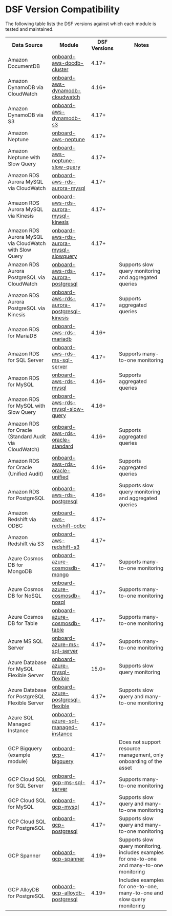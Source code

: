 # DSF Version Compatibility

The following table lists the DSF versions against which each module is tested and maintained.
<table>
  <tr>
   <th>Data Source</th>
   <th>Module</th>
   <th>DSF Versions</th>
   <th>Notes</th>
  </tr>

   <tr>
      <td>Amazon DocumentDB</td>
      <td><a href="https://github.com/imperva/terraform-dsfhub-agentless-onboarding/tree/main/modules/onboard-aws-docdb-cluster">onboard-aws-docdb-cluster</a></td>
      <td>4.17+</td>
      <td></td>
   </tr>
   <tr>
      <td>Amazon DynamoDB via CloudWatch</td>
      <td><a href="https://github.com/imperva/terraform-dsfhub-agentless-onboarding/tree/main/modules/onboard-aws-dynamodb-cloudwatch">onboard-aws-dynamodb-cloudwatch</a></td>
      <td>4.16+</td>
      <td></td>
   </tr>
   <tr>
      <td>Amazon DynamoDB via S3</td>
      <td><a href="https://github.com/imperva/terraform-dsfhub-agentless-onboarding/tree/main/modules/onboard-aws-dynamodb-s3">onboard-aws-dynamodb-s3</a></td>
      <td>4.17+</td>
      <td></td>
   </tr>
   <tr>
      <td>Amazon Neptune</td>
      <td><a href="https://github.com/imperva/terraform-dsfhub-agentless-onboarding/tree/main/modules/onboard-aws-neptune">onboard-aws-neptune</a></td>
      <td>4.17+</td>
      <td></td>
   </tr>
   <tr>
      <td>Amazon Neptune with Slow Query</td>
      <td><a href="https://github.com/imperva/terraform-dsfhub-agentless-onboarding/tree/main/modules/onboard-aws-neptune-slow-query">onboard-aws-neptune-slow-query</a></td>
      <td>4.17+</td>
      <td></td>
   </tr>
   <tr>
      <td>Amazon RDS Aurora MySQL via CloudWatch</td>
      <td><a href="https://github.com/imperva/terraform-dsfhub-agentless-onboarding/tree/main/modules/onboard-aws-rds-aurora-mysql">onboard-aws-rds-aurora-mysql</a></td>
      <td>4.17+</td>
      <td></td>
   </tr>
   <tr>
      <td>Amazon RDS Aurora MySQL via Kinesis</td>
      <td><a href="https://github.com/imperva/terraform-dsfhub-agentless-onboarding/tree/main/modules/onboard-aws-rds-aurora-mysql-kinesis">onboard-aws-rds-aurora-mysql-kinesis</a></td>
      <td>4.17+</td>
      <td></td>
   </tr>
   <tr>
      <td>Amazon RDS Aurora MySQL via CloudWatch with Slow Query</td>
      <td><a href="https://github.com/imperva/terraform-dsfhub-agentless-onboarding/tree/main/modules/onboard-aws-rds-aurora-mysql-slowquery">onboard-aws-rds-aurora-mysql-slowquery</a></td>
      <td>4.17+</td>
      <td></td>
   </tr>
   <tr>
      <td>Amazon RDS Aurora PostgreSQL via CloudWatch</td>
      <td><a href="https://github.com/imperva/terraform-dsfhub-agentless-onboarding/tree/main/modules/onboard-aws-rds-aurora-postgresql">onboard-aws-rds-aurora-postgresql</a></td>
      <td>4.17+</td>
      <td>Supports slow query monitoring and aggregated queries</td>
   </tr>
   <tr>
      <td>Amazon RDS Aurora PostgreSQL via Kinesis</td>
      <td><a href="https://github.com/imperva/terraform-dsfhub-agentless-onboarding/tree/main/modules/onboard-aws-rds-aurora-postgresql-kinesis">onboard-aws-rds-aurora-postgresql-kinesis</a></td>
      <td>4.17+</td>
      <td>Supports aggregated queries</td>
   </tr>
   <tr>
      <td>Amazon RDS for MariaDB</td>
      <td><a href="https://github.com/imperva/terraform-dsfhub-agentless-onboarding/tree/main/modules/onboard-aws-rds-mariadb">onboard-aws-rds-mariadb</a></td>
      <td>4.16+</td>
      <td></td>
   </tr>
   <tr>
      <td>Amazon RDS for SQL Server</td>
      <td><a href="https://github.com/imperva/terraform-dsfhub-agentless-onboarding/tree/main/modules/onboard-aws-rds-ms-sql-server">onboard-aws-rds-ms-sql-server</a></td>
      <td>4.17+</td>
      <td>Supports many-to-one monitoring</td>
   </tr>
      <tr>
      <td>Amazon RDS for MySQL</td>
      <td><a href="https://github.com/imperva/terraform-dsfhub-agentless-onboarding/tree/main/modules/onboard-aws-rds-mysql">onboard-aws-rds-mysql</a></td>
      <td>4.16+</td>
      <td>Supports aggregated queries</td>
   </tr>
   <tr>
      <td>Amazon RDS for MySQL with Slow Query</td>
      <td><a href="https://github.com/imperva/terraform-dsfhub-agentless-onboarding/tree/main/modules/onboard-aws-rds-mysql-slow-query">onboard-aws-rds-mysql-slow-query</a></td>
      <td>4.16+</td>
      <td></td>
   </tr>
   <tr>
      <td>Amazon RDS for Oracle (Standard Audit via CloudWatch)</td>
      <td><a href="https://github.com/imperva/terraform-dsfhub-agentless-onboarding/tree/main/modules/onboard-aws-rds-oracle-standard">onboard-aws-rds-oracle-standard</a></td>
      <td>4.16+</td>
      <td>Supports aggregated queries</td>
   </tr>
   <tr>
      <td>Amazon RDS for Oracle (Unified Audit)</td>
      <td><a href="https://github.com/imperva/terraform-dsfhub-agentless-onboarding/tree/main/modules/onboard-aws-rds-oracle-unified">onboard-aws-rds-oracle-unified</a></td>
      <td>4.16+</td>
      <td>Supports aggregated queries</td>
   </tr>
   <tr>
      <td>Amazon RDS for PostgreSQL</td>
      <td><a href="https://github.com/imperva/terraform-dsfhub-agentless-onboarding/tree/main/modules/onboard-aws-rds-postgresql">onboard-aws-rds-postgresql</a></td>
      <td>4.16+</td>
      <td>Supports slow query monitoring and aggregated queries</td>
   </tr>
   <tr>
      <td>Amazon Redshift via ODBC</td>
      <td><a href="https://github.com/imperva/terraform-dsfhub-agentless-onboarding/tree/main/modules/onboard-aws-redshift-odbc">onboard-aws-redshift-odbc</a></td>
      <td>4.17+</td>
      <td></td>
   </tr>
   <tr>
      <td>Amazon Redshift via S3</td>
      <td><a href="https://github.com/imperva/terraform-dsfhub-agentless-onboarding/tree/main/modules/onboard-aws-redshift-s3">onboard-aws-redshift-s3</a></td>
      <td>4.17+</td>
      <td></td>
   </tr>
   <tr>
      <td>Azure Cosmos DB for MongoDB</td>
      <td><a href="https://github.com/imperva/terraform-dsfhub-agentless-onboarding/tree/main/modules/onboard-azure-cosmosdb-mongo">onboard-azure-cosmosdb-mongo</a></td>
      <td>4.17+</td>
      <td>Supports many-to-one monitoring</td>
   </tr>
   <tr>
      <td>Azure Cosmos DB for NoSQL</td>
      <td><a href="https://github.com/imperva/terraform-dsfhub-agentless-onboarding/tree/main/modules/onboard-azure-cosmosdb-nosql">onboard-azure-cosmosdb-nosql</a></td>
      <td>4.17+</td>
      <td>Supports many-to-one monitoring</td>
   </tr>
   <tr>
      <td>Azure Cosmos DB for Table</td>
      <td><a href="https://github.com/imperva/terraform-dsfhub-agentless-onboarding/tree/main/modules/onboard-azure-cosmosdb-table">onboard-azure-cosmosdb-table</a></td>
      <td>4.17+</td>
      <td>Supports many-to-one monitoring</td>
   </tr>
   <tr>
      <td>Azure MS SQL Server</td>
      <td><a href="https://github.com/imperva/terraform-dsfhub-agentless-onboarding/tree/main/modules/onboard-azure-ms-sql-server">onboard-azure-ms-sql-server</a></td>
      <td>4.17+</td>
      <td>Supports many-to-one monitoring</td>
   </tr>
   <tr>
      <td>Azure Database for MySQL Flexible Server</td>
      <td><a href="https://github.com/imperva/terraform-dsfhub-agentless-onboarding/tree/main/modules/onboard-azure-mysql-flexible">onboard-azure-mysql-flexible</a></td>
      <td>15.0+</td>
      <td>Supports slow query monitoring</td>
   </tr>
   <tr>
      <td>Azure Database for PostgreSQL Flexible Server</td>
      <td><a href="https://github.com/imperva/terraform-dsfhub-agentless-onboarding/tree/main/modules/onboard-azure-postgresql-flexible">onboard-azure-postgresql-flexible</a></td>
      <td>4.17+</td>
      <td>Supports slow query and many-to-one monitoring</td>
   </tr>
   <tr>
      <td>Azure SQL Managed Instance</td>
      <td><a href="https://github.com/imperva/terraform-dsfhub-agentless-onboarding/tree/main/modules/onboard-azure-sql-managed-instance">onboard-azure-sql-managed-instance</a></td>
      <td>4.17+</td>
      <td></td>
   </tr>
   <tr>
      <td>GCP Bigquery (example module)</td>
      <td><a href="https://github.com/imperva/terraform-dsfhub-agentless-onboarding/tree/main/examples/onboard-gcp-bigquery">onboard-gcp-bigquery</a></td>
      <td>4.17+</td>
      <td>Does not support resource management, only onboarding of the asset</td>
   </tr>
   <tr>
      <td>GCP Cloud SQL for SQL Server</td>
      <td><a href="https://github.com/imperva/terraform-dsfhub-agentless-onboarding/tree/main/modules/onboard-gcp-ms-sql-server">onboard-gcp-ms-sql-server</a></td>
      <td>4.17+</td>
      <td>Supports many-to-one monitoring</td>
   </tr>
   <tr>
      <td>GCP Cloud SQL for MySQL</td>
      <td><a href="https://github.com/imperva/terraform-dsfhub-agentless-onboarding/tree/main/modules/onboard-gcp-mysql">onboard-gcp-mysql</a></td>
      <td>4.17+</td>
      <td>Supports slow query and many-to-one monitoring</td>
   </tr>
   <tr>
       <td>GCP Cloud SQL for PostgreSQL</td>
      <td><a href="https://github.com/imperva/terraform-dsfhub-agentless-onboarding/tree/main/modules/onboard-gcp-postgresql">onboard-gcp-postgresql</a></td>
      <td>4.17+</td>
      <td>Supports slow query and many-to-one monitoring</td>
   </tr>
   <tr>
      <td>GCP Spanner</td>
      <td><a href="https://github.com/imperva/terraform-dsfhub-agentless-onboarding/tree/main/modules/onboard-gcp-spanner">onboard-gcp-spanner</a></td>
      <td>4.19+</td>
      <td>Supports slow query monitoring, includes examples for one-to-one and many-to-one monitoring</td>
   </tr>
      <tr>
      <td>GCP AlloyDB for PostgreSQL</td>
      <td><a href="https://github.com/imperva/terraform-dsfhub-agentless-onboarding/tree/main/modules/onboard-gcp-alloydb-postgresql">onboard-gcp-alloydb-postgresql</a></td>
      <td>4.19+</td>
      <td>Includes examples for one-to-one, many-to-one and slow query monitoring</td>
   </tr>

</table>